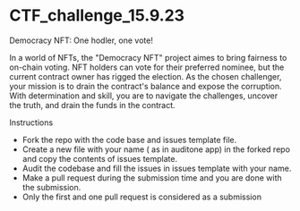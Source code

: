 # CTF_challenge_15.9.23

Democracy NFT: One hodler, one vote!

In a world of NFTs, the "Democracy NFT" project aimes to bring fairness to on-chain voting. NFT holders can vote for their preferred nominee, but the current contract owner has rigged the election. As the chosen challenger, your mission is to drain the contract's balance and expose the corruption. With determination and skill, you are to navigate the challenges, uncover the truth, and drain the funds in the contract.

Instructions

- Fork the repo with the code base and issues template file.
- Create a new file with your name ( as in auditone app) in the forked repo and copy the contents of issues template.
- Audit the codebase and fill the issues in issues template with your name.
- Make a pull request during the submission time and you are done with the submission.
- Only the first and one pull request is considered as a submission
